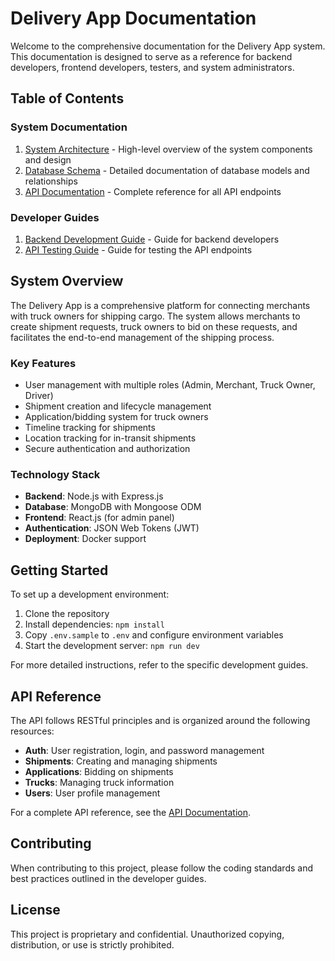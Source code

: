 # Delivery App Documentation

Welcome to the comprehensive documentation for the Delivery App system. This documentation is designed to serve as a reference for backend developers, frontend developers, testers, and system administrators.

## Table of Contents

### System Documentation

1. [System Architecture](./SYSTEM_ARCHITECTURE.md) - High-level overview of the system components and design
2. [Database Schema](./DATABASE_SCHEMA.md) - Detailed documentation of database models and relationships
3. [API Documentation](./API_DOCUMENTATION.md) - Complete reference for all API endpoints

### Developer Guides

1. [Backend Development Guide](./BACKEND_GUIDE.md) - Guide for backend developers
2. [API Testing Guide](./API_TESTING_GUIDE.md) - Guide for testing the API endpoints

## System Overview

The Delivery App is a comprehensive platform for connecting merchants with truck owners for shipping cargo. The system allows merchants to create shipment requests, truck owners to bid on these requests, and facilitates the end-to-end management of the shipping process.

### Key Features

- User management with multiple roles (Admin, Merchant, Truck Owner, Driver)
- Shipment creation and lifecycle management
- Application/bidding system for truck owners
- Timeline tracking for shipments
- Location tracking for in-transit shipments
- Secure authentication and authorization

### Technology Stack

- **Backend**: Node.js with Express.js
- **Database**: MongoDB with Mongoose ODM
- **Frontend**: React.js (for admin panel)
- **Authentication**: JSON Web Tokens (JWT)
- **Deployment**: Docker support

## Getting Started

To set up a development environment:

1. Clone the repository
2. Install dependencies: `npm install`
3. Copy `.env.sample` to `.env` and configure environment variables
4. Start the development server: `npm run dev`

For more detailed instructions, refer to the specific development guides.

## API Reference

The API follows RESTful principles and is organized around the following resources:

- **Auth**: User registration, login, and password management
- **Shipments**: Creating and managing shipments
- **Applications**: Bidding on shipments
- **Trucks**: Managing truck information
- **Users**: User profile management

For a complete API reference, see the [API Documentation](./API_DOCUMENTATION.md).

## Contributing

When contributing to this project, please follow the coding standards and best practices outlined in the developer guides.

## License

This project is proprietary and confidential. Unauthorized copying, distribution, or use is strictly prohibited. 